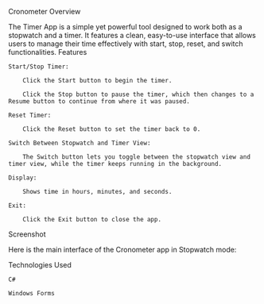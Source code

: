 Cronometer
Overview

The Timer App is a simple yet powerful tool designed to work both as a stopwatch and a timer. It features a clean, easy-to-use interface that allows users to manage their time effectively with start, stop, reset, and switch functionalities.
Features

    Start/Stop Timer:

        Click the Start button to begin the timer.

        Click the Stop button to pause the timer, which then changes to a Resume button to continue from where it was paused.

    Reset Timer:

        Click the Reset button to set the timer back to 0.

    Switch Between Stopwatch and Timer View:

        The Switch button lets you toggle between the stopwatch view and timer view, while the timer keeps running in the background.

    Display:

        Shows time in hours, minutes, and seconds.

    Exit:

        Click the Exit button to close the app.

Screenshot

Here is the main interface of the Cronometer app in Stopwatch mode:

Technologies Used

    C#

    Windows Forms

